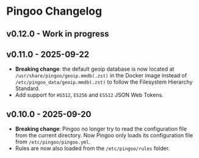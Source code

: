 # Pingoo Changelog

## v0.12.0 - Work in progress

## v0.11.0 - 2025-09-22

- **Breaking change**: the default geoip database is now located at `/usr/share/pingoo/geoip.mmdb(.zst)` in the Docker image instead of `/etc/pingoo_data/geoip.mmdb(.zst)` to follow the Filesystem Hierarchy Standard.
- Add support for `HS512`, `ES256` and `ES512` JSON Web Tokens.

## v0.10.0 - 2025-09-20

- **Breaking change**: Pingoo no longer try to read the configuration file from the current directory. Now Pingoo only loads its configuration file from `/etc/pingoo/pingoo.yml`.
- Rules are now also loaded from the `/etc/pingoo/rules` folder.
